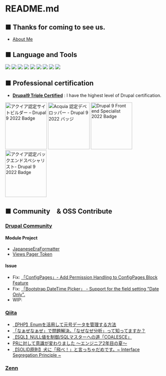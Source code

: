 # README.md
## ■ Thanks for coming to see us.
- [About Me](https://www.umekikazuya.me/)

## ■ Language and Tools
<p style="display: inline">
  <img src="https://img.shields.io/badge/-drupal-0678BE.svg?logo=drupal&style=for-the-badge">
  <img src="https://img.shields.io/badge/-Php-777BB4.svg?logo=php&style=for-the-badge&logoColor=white">
  <img src="https://img.shields.io/badge/-Symfony-000000.svg?logo=symfony&style=for-the-badge">
  <img src="https://img.shields.io/badge/-React-20232A?style=for-the-badge&logo=react&logoColor=61DAFB">
  <img src="https://img.shields.io/badge/-TypeScript-000000.svg?style=for-the-badge&logo=typescript&logoColor=61DAFB">
  <img src="https://img.shields.io/badge/-JavaScript-000000.svg?style=for-the-badge&logo=JavaScript&logoColor=F7DF1E">
  <img src="https://img.shields.io/badge/-Html5-E34F26.svg?style=for-the-badge&logo=Html5&logoColor=white">
  <img src="https://img.shields.io/badge/-Css3-1572B6.svg?style=for-the-badge&logo=Css3">
  <img src="https://img.shields.io/badge/-Sass-CC6699.svg?style=for-the-badge&logo=Sass&logoColor=white">
</p>

## ■ Professional certification
- **[Drupal9 Triple Certified](https://certification.acquia.com/user/18866)** : I have the highest level of Drupal certification.
<p align="left">
  <img
src="https://dev.acquia.com/sites/default/files/images/Acquia%252520Certification%252520Badge_Drupal%252520Site%252520Builder_Drupal%2525209_0_5_0.svg"
    width="133" height="150" alt="アクイア認定サイトビルダー – Drupal 9 2022 Badge" loading="lazy" typeof="foaf:Image">
  <img src="https://dev.acquia.com/sites/default/files/images/Acquia%252520Certification%252520Badge_Developer_Drupal%2525209_0_8_0.svg"
    width="133" height="150" alt="Acquia 認定デベロッパー - Drupal 9 2022 バッジ" loading="lazy" typeof="foaf:Image">
  <img src="https://dev.acquia.com/sites/default/files/images/Acquia%252520Certification%252520Badge_Front%252520End%252520Specialist_Drupal%2525209_0_4.svg"
    width="132" height="150" alt="Drupal 9 Front end Specialist 2022 Badge" loading="lazy" typeof="foaf:Image">
    <img src="https://dev.acquia.com/sites/default/files/images/Acquia%2520Certification%2520Badge_Back%2520End%2520Specialist_Drupal%25209.svg"
    width="132" height="150" alt="アクイア認定バックエンドスペシャリスト- Drupal 9 2022 Badge" loading="lazy" typeof="foaf:Image">
</p>

## ■ Community　& OSS Contribute
### [Drupal Community](https://www.drupal.org/user/3748259)
#### Module Project
- [JapaneseEraFormatter](https://www.drupal.org/project/japanese_era_formatter)
- [Views Pager Token](https://www.drupal.org/project/views_pager_token)
#### Issue
- Fix: [「ConfigPages」- Add Permission Handling to ConfigPages Block Feature](https://www.drupal.org/project/config_pages/issues/3468681)
- Fix: [「Bootstrap DateTime Picker」 - Support for the field setting "Date Only".](https://www.drupal.org/project/bootstrap_datetime_picker/issues/3424515)
- WIP: 

### [Qiita](https://qiita.com/umekikazuya)
- [【PHP】Enumを活用して元号データを管理する方法](https://qiita.com/umekikazuya/items/31eabf4f3749eb7a3d16)
- [「なぁぜなぁぜ」で問題解決。「なぜなぜ分析」って知ってますか？](https://qiita.com/umekikazuya/items/d8a709438b76f2bc054d)
- [【SQL】NULL値を制御/SQLマスターへの道「COALESCE」](https://qiita.com/umekikazuya/items/61c16a36824c334e31e5)
- [PRに対して意識が変わりました 〜エンジニア2年目の夏〜](https://qiita.com/umekikazuya/items/a3260117bbc64e6673c3)
- [【SOLID原則】犬に「飛べ！」と言っちゃだめです。~ Interface Segregation Principle ~](https://qiita.com/umekikazuya/items/a8751e422bf198cde70f)
### [Zenn](https://zenn.dev/kazu_u)
